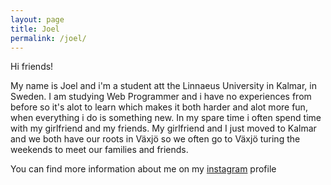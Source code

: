 ```yaml
---
layout: page
title: Joel
permalink: /joel/
---
```


Hi friends!

My name is Joel and i'm a student att the Linnaeus University in Kalmar, in Sweden.
I am studying Web Programmer and i have no experiences from before so it's alot to learn which makes it both harder and alot more fun, when everything i do is something new. 
In my spare time i often spend time with my girlfriend and my friends.
My girlfriend and I just moved to Kalmar and we both have our roots in Växjö so we often go to Växjö turing the weekends to meet our families and friends. 

You can find more information about me on my [instagram](https://www.instagram.com/joelcarlss) profile


